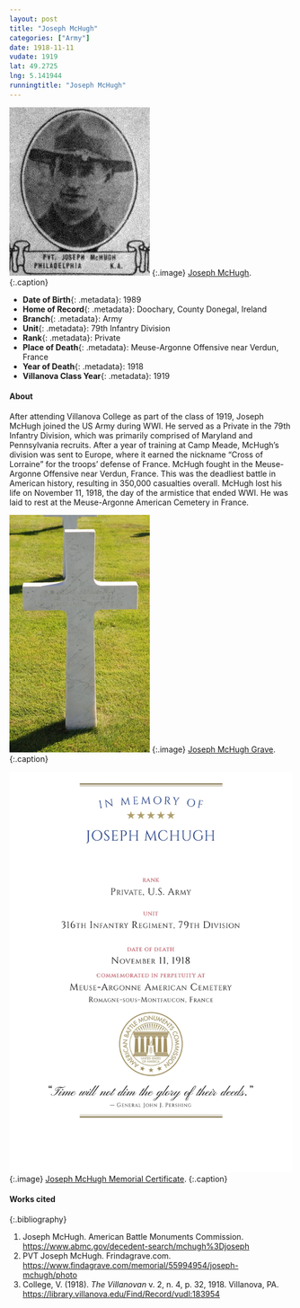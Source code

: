 ```yaml
---
layout: post
title: "Joseph McHugh"
categories: ["Army"]
date: 1918-11-11
vudate: 1919
lat: 49.2725
lng: 5.141944
runningtitle: "Joseph McHugh"
---
```

![Joseph McHugh](images/JosephMcHugh1.jpg)
  {:.image}
[Joseph McHugh](https://www.findagrave.com/memorial/55994954/joseph-mchugh/photo).
  {:.caption}

* **Date of Birth**{: .metadata}: 1989
* **Home of Record**{: .metadata}: Doochary, County Donegal, Ireland
* **Branch**{: .metadata}: Army
* **Unit**{: .metadata}: 79th Infantry Division
* **Rank**{: .metadata}: Private
* **Place of Death**{: .metadata}: Meuse-Argonne Offensive near Verdun, France
* **Year of Death**{: .metadata}: 1918
* **Villanova Class Year**{: .metadata}: 1919

#### About

After attending Villanova College as part of the class of 1919, Joseph McHugh joined the US Army during WWI. He served as a Private in the 79th Infantry Division, which was primarily comprised of Maryland and Pennsylvania recruits. After a year of training at Camp Meade, McHugh’s division was sent to Europe, where it earned the nickname “Cross of Lorraine” for the troops’ defense of France. McHugh fought in the Meuse-Argonne Offensive near Verdun, France. This was the deadliest battle in American history, resulting in 350,000 casualties overall. McHugh lost his life on November 11, 1918, the day of the armistice that ended WWI. He was laid to rest at the Meuse-Argonne American Cemetery in France.

![Joseph McHugh Grave](images/JosephMcHugh2.jpg)
  {:.image}
[Joseph McHugh Grave](https://www.findagrave.com/memorial/55994954/joseph-mchugh/photo).
  {:.caption}

![Joseph McHugh Memorial Certificate](images/JosephMcHugh3.jpg)
  {:.image}
[Joseph McHugh Memorial Certificate](https://www.abmc.gov/decedent-search/mchugh%3Djoseph).
  {:.caption}

#### Works cited

{:.bibliography}
1. Joseph McHugh. American Battle Monuments Commission. <https://www.abmc.gov/decedent-search/mchugh%3Djoseph>
2. PVT Joseph McHugh. Frindagrave.com. <https://www.findagrave.com/memorial/55994954/joseph-mchugh/photo>
3. College, V. (1918). _The Villanovan_ v. 2, n. 4, p. 32, 1918. Villanova, PA. <https://library.villanova.edu/Find/Record/vudl:183954>
